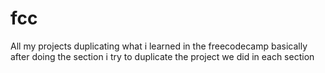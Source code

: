 # fcc
All my projects duplicating what i learned in the  freecodecamp 
basically after doing the section i try to duplicate the project we did in each section
